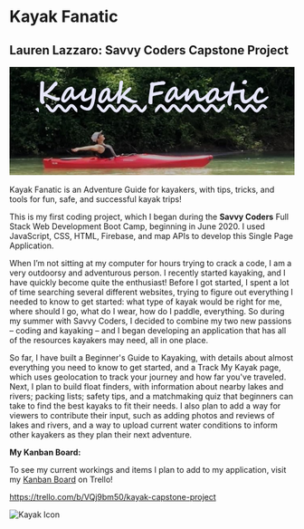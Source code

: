 # Kayak Fanatic
## **Lauren Lazzaro:** Savvy Coders Capstone Project 

![Kayak-Fanatic-Logo](https://github.com/lauren1113/Kayak-Capstone-Project/blob/master/Documents/Design/Kayak%20Photos/Kayak-Fanatic-Logo.png?raw=true)

Kayak Fanatic is an Adventure Guide for kayakers, with tips, tricks, and tools for fun, safe, and successful kayak trips!

This is my first coding project, which I began during the **Savvy Coders** Full Stack Web Development Boot Camp, beginning in June 2020. I used JavaScript, CSS, HTML, Firebase, and map APIs to develop this Single Page Application. 

When I’m not sitting at my computer for hours trying to crack a code, I am a very outdoorsy and adventurous person. I recently started kayaking, and I have quickly become quite the enthusiast! Before I got started, I spent a lot of time searching several different websites, trying to figure out everything I needed to know to get started: what type of kayak would be right for me, where should I go, what do I wear, how do I paddle, everything. So during my summer with Savvy Coders, I decided to combine my two new passions – coding and kayaking – and I began developing an application that has all of the resources kayakers may need, all in one place.

So far, I have built a Beginner's Guide to Kayaking, with details about almost everything you need to know to get started, and a Track My Kayak page, which uses geolocation to track your journey and how far you've traveled. Next, I plan to build float finders, with information about nearby lakes and rivers; packing lists; safety tips, and a matchmaking quiz that beginners can take to find the best kayaks to fit their needs.  I also plan to add a way for viewers to contribute their input, such as adding photos and reviews of lakes and rivers, and a way to upload current water conditions to inform other kayakers as they plan their next adventure. 

**My Kanban Board:**

To see my current workings and items I plan to add to my application, visit my [Kanban Board](https://trello.com/b/VQj9bm50/kayak-capstone-project) on Trello! 

https://trello.com/b/VQj9bm50/kayak-capstone-project


![Kayak Icon](https://icon-library.net/images/kayaking-icon/kayaking-icon-5.jpg)
